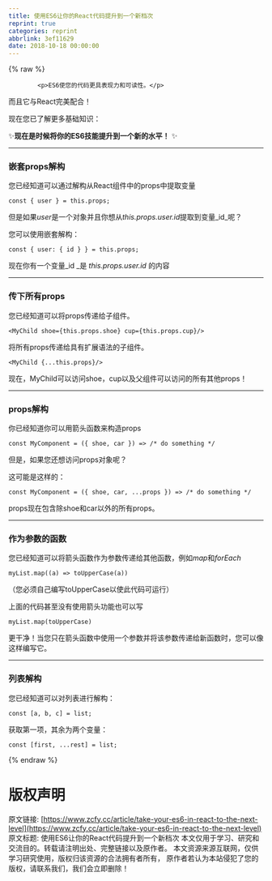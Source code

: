 ```yaml
---
title: 使用ES6让你的React代码提升到一个新档次
reprint: true
categories: reprint
abbrlink: 3ef11629
date: 2018-10-18 00:00:00
---
```


{% raw %}

            <p>ES6使您的代码更具表现力和可读性。</p>
<p>而且它与React完美配合！</p>
<p>现在您已了解更多基础知识：</p>
<p>✨<strong>现在是时候将你的ES6技能提升到一个新的水平！</strong> ✨</p>
<hr>
<h3>嵌套props解构</h3>
<p>您已经知道可以通过解构从React组件中的props中提取变量</p>
<pre><code class="hljs routeros">const {<span class="hljs-built_in"> user </span>} = this.props;
</code></pre>
<p>但是如果<em>user</em>是一个对象并且你想从<em>this.props.user.id</em>提取到变量_id_呢？</p>
<p>您可以使用嵌套解构：</p>
<pre><code class="hljs objectivec"><span class="hljs-keyword">const</span> { user: { <span class="hljs-keyword">id</span> } } = <span class="hljs-keyword">this</span>.props;
</code></pre>
<p>现在你有一个变量_id _是 <em>this.props.user.id</em> 的内容</p>
<hr>
<h3>传下所有props</h3>
<p>您已经知道可以将props传递给子组件。</p>
<pre><code class="hljs stylus">&lt;MyChild shoe={this<span class="hljs-selector-class">.props</span><span class="hljs-selector-class">.shoe</span>} cup={this<span class="hljs-selector-class">.props</span><span class="hljs-selector-class">.cup</span>}/&gt;
</code></pre>
<p>将所有props传递给具有扩展语法的子组件。</p>
<pre><code class="hljs stylus">&lt;MyChild {..<span class="hljs-selector-class">.this</span><span class="hljs-selector-class">.props</span>}/&gt;
</code></pre>
<p>现在，MyChild可以访问shoe，cup以及父组件可以访问的所有其他props！</p>
<hr>
<h3>props解构</h3>
<p>你已经知道你可以用箭头函数来构造props</p>
<pre><code class="hljs javascript"><span class="hljs-keyword">const</span> MyComponent = <span class="hljs-function">(<span class="hljs-params">{ shoe, car }</span>) =&gt;</span> <span class="hljs-comment">/* do something */</span>
</code></pre>
<p>但是，如果您还想访问props对象呢？</p>
<p>这可能是这样的：</p>
<pre><code class="hljs javascript"><span class="hljs-keyword">const</span> MyComponent = <span class="hljs-function">(<span class="hljs-params">{ shoe, car, ...props }</span>) =&gt;</span> <span class="hljs-comment">/* do something */</span>
</code></pre>
<p>props现在包含除shoe和car以外的所有props。</p>
<hr>
<h3>作为参数的函数</h3>
<p>您已经知道可以将箭头函数作为参数传递给其他函数，例如<em>map</em>和<em>forEach</em></p>
<pre><code class="hljs gcode">myList.map<span class="hljs-comment">((a)</span> =&gt; toUpperCase<span class="hljs-comment">(a)</span>)
</code></pre>
<p>（您必须自己编写toUpperCase以使此代码可运行）</p>
<p>上面的代码甚至没有使用箭头功能也可以写</p>
<pre><code class="hljs cpp">myList.<span class="hljs-built_in">map</span>(toUpperCase)
</code></pre>
<p>更干净！当您只在箭头函数中使用一个参数并将该参数传递给新函数时，您可以像这样编写它。</p>
<hr>
<h3>列表解构</h3>
<p>您已经知道可以对列表进行解构：</p>
<pre><code class="hljs cpp"><span class="hljs-keyword">const</span> [a, b, c] = <span class="hljs-built_in">list</span>;
</code></pre>
<p>获取第一项，其余为两个变量：</p>
<pre><code class="hljs applescript">const [<span class="hljs-keyword">first</span>, ...<span class="hljs-built_in">rest</span>] = <span class="hljs-built_in">list</span>;
</code></pre>

          
{% endraw %}

# 版权声明
原文链接: [https://www.zcfy.cc/article/take-your-es6-in-react-to-the-next-level](https://www.zcfy.cc/article/take-your-es6-in-react-to-the-next-level)
原文标题: 使用ES6让你的React代码提升到一个新档次
本文仅用于学习、研究和交流目的。转载请注明出处、完整链接以及原作者。
本文资源来源互联网，仅供学习研究使用，版权归该资源的合法拥有者所有，
原作者若认为本站侵犯了您的版权，请联系我们，我们会立即删除！
